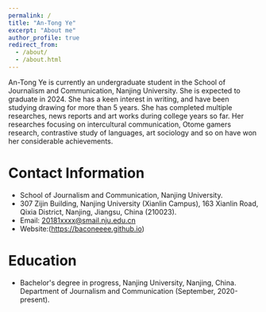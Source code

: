 ```yaml
---
permalink: /
title: "An-Tong Ye"
excerpt: "About me"
author_profile: true
redirect_from: 
  - /about/
  - /about.html
---
```


An-Tong Ye is currently an undergraduate student in the School of Journalism and Communication, Nanjing University. She is expected to graduate in 2024. She has a keen interest in writing, and have been studying drawing for more than 5 years. She has completed multiple researches, news reports and art works during college years so far. Her researches focusing on intercultural communication, Otome gamers research, contrastive study of languages, art sociology and so on have won her considerable achievements.

Contact Information
======
- School of Journalism and Communication, Nanjing University.
- 307 Zijin Building, Nanjing University (Xianlin Campus), 163 Xianlin Road, Qixia District, Nanjing, Jiangsu, China (210023).
- Email: 20181xxxx@smail.nju.edu.cn
- Website:(https://baconeeee.github.io)

Education
======
- Bachelor's degree in progress, Nanjing University, Nanjing, China. Department of Journalism and Communication (September, 2020-present).



